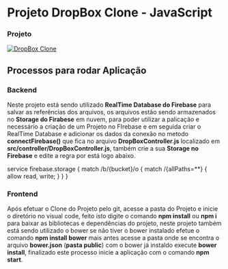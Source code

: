 # Projeto DropBox Clone - JavaScript

### Projeto

[![DropBox Clone](https://camo.githubusercontent.com/1994b4521e0baafc06a1b96b4bef280448330e5d062e9f108e35f73bcde148b8/68747470733a2f2f666972656261736573746f726167652e676f6f676c65617069732e636f6d2f76302f622f68636f64652d636f6d2d62722e61707073706f742e636f6d2f6f2f44726f70426f78436c6f6e652e6a70673f616c743d6d6564696126746f6b656e3d64353963616430632d343430642d343531362d383866322d646139303462396262343433)](https://camo.githubusercontent.com/1994b4521e0baafc06a1b96b4bef280448330e5d062e9f108e35f73bcde148b8/68747470733a2f2f666972656261736573746f726167652e676f6f676c65617069732e636f6d2f76302f622f68636f64652d636f6d2d62722e61707073706f742e636f6d2f6f2f44726f70426f78436c6f6e652e6a70673f616c743d6d6564696126746f6b656e3d64353963616430632d343430642d343531362d383866322d646139303462396262343433)

## Processos para rodar Aplicação

### **Backend** 

Neste projeto está sendo utilizado **RealTime Database do Firebase** para salvar as referências dos arquivos, os arquivos estão sendo armazenados no **Storage do Firabese** em nuvem, para poder utilizar a palicação e necessário a criação de um Projeto no FIrebase e em seguida criar o RealTime Database e adicionar os dados da conexão no metodo **connectFirebase()** que fica no arquivo **DropBoxController.js** localizado em **src/controller/DropBoxController.js**, também crie a sua **Storage no Firebase** e edite a regra por está logo abaixo.

 service firebase.storage {
  match /b/{bucket}/o {
    match /{allPaths=**} {
      allow read, write;
    }
  }
} 

### **Frontend**

Após efetuar o Clone do Projeto pelo git, acesse a pasta do Projeto e inicie o diretório no visual code, feito isto digite o comando **npm install** ou **npm i** para baixar as bibliotecas e dependências do projeto, neste projeto também está sendo utilizado o bower se não tiver o bower instalado efetue o comando **npm install bower** mais antes acesse a pasta onde se encontra o arquivo **bower.json** (**pasta public**) com o bower já instaldo execute **bower install**,  finalizado este processo inicie a aplicação com o comando **npm start**.

